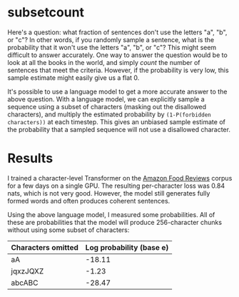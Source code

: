 # subsetcount

Here's a question: what fraction of sentences don't use the letters "a", "b", or "c"? In other words, if you randomly sample a sentence, what is the probability that it won't use the letters "a", "b", or "c"? This might seem difficult to answer accurately. One way to answer the question would be to look at all the books in the world, and simply *count* the number of sentences that meet the criteria. However, if the probability is very low, this sample estimate might easily give us a flat 0.

It's possible to use a language model to get a more accurate answer to the above question. With a language model, we can explicitly sample a sequence using a subset of characters (masking out the disallowed characters), and multiply the estimated probability by `(1-P(forbidden characters))` at each timestep. This gives an unbiased sample estimate of the probability that a sampled sequence will not use a disallowed character.

# Results

I trained a character-level Transformer on the [Amazon Food Reviews](https://www.kaggle.com/snap/amazon-fine-food-reviews) corpus for a few days on a single GPU. The resulting per-character loss was 0.84 nats, which is not very good. However, the model still generates fully formed words and often produces coherent sentences.

Using the above language model, I measured some probabilities. All of these are probabilities that the model will produce 256-character chunks without using some subset of characters:

| Characters omitted | Log probability (base e) |
|--------------------|--------------------------|
| aA                 | -18.11                   |
| jqxzJQXZ           | -1.23                    |
| abcABC             | -28.47                   |
